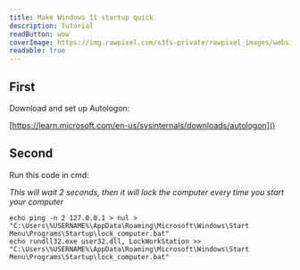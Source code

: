 ```yaml
---
title: Make Windows 11 startup quick
description: Tutorial
readButton: wow
coverImage: https://img.rawpixel.com/s3fs-private/rawpixel_images/website_content/pd48batch9-10-nap_1.jpg?w=1000&dpr=1&fit=default&crop=default&q=65&vib=3&con=3&usm=15&bg=F4F4F3&ixlib=js-2.2.1&s=2c65ba4fca60aae1f04eead317aeb992
readable: true
---
```


## First

Download and set up Autologon:

[https://learn.microsoft.com/en-us/sysinternals/downloads/autologon]()


## Second

Run this code in cmd:

*This will wait 2 seconds, then it will lock the computer every time you start your computer*

```
echo ping -n 2 127.0.0.1 > nul > "C:\Users\%USERNAME%\AppData\Roaming\Microsoft\Windows\Start Menu\Programs\Startup\lock_computer.bat"
echo rundll32.exe user32.dll, LockWorkStation >> "C:\Users\%USERNAME%\AppData\Roaming\Microsoft\Windows\Start Menu\Programs\Startup\lock_computer.bat"
```
